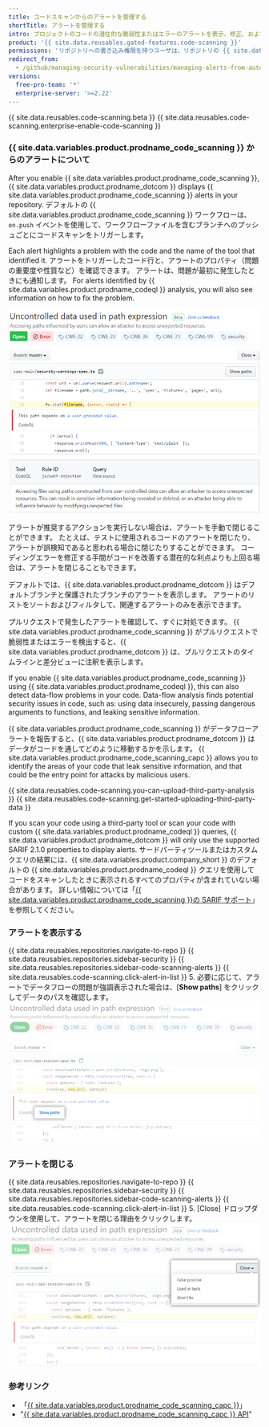```yaml
---
title: コードスキャンからのアラートを管理する
shortTitle: アラートを管理する
intro: プロジェクトのコードの潜在的な脆弱性またはエラーのアラートを表示、修正、およびクローズすることができます。
product: '{{ site.data.reusables.gated-features.code-scanning }}'
permissions: 'リポジトリへの書き込み権限を持つユーザは、リポジトリの {{ site.data.variables.product.prodname_code_scanning }} アラートを管理できます。'
redirect_from:
  - /github/managing-security-vulnerabilities/managing-alerts-from-automated-code-scanning
versions:
  free-pro-team: '*'
  enterprise-server: '>=2.22'
---
```


{{ site.data.reusables.code-scanning.beta }}
{{ site.data.reusables.code-scanning.enterprise-enable-code-scanning }}

### {{ site.data.variables.product.prodname_code_scanning }} からのアラートについて

After you enable {{ site.data.variables.product.prodname_code_scanning }}, {{ site.data.variables.product.prodname_dotcom }} displays {{ site.data.variables.product.prodname_code_scanning }} alerts in your repository. デフォルトの {{ site.data.variables.product.prodname_code_scanning }} ワークフローは、`on.push` イベントを使用して、ワークフローファイルを含むブランチへのプッシュごとにコードスキャンをトリガーします。

Each alert highlights a problem with the code and the name of the tool that identified it. アラートをトリガーしたコード行と、アラートのプロパティ（問題の重要度や性質など）を確認できます。 アラートは、問題が最初に発生したときにも通知します。 For alerts identified by {{ site.data.variables.product.prodname_codeql }} analysis, you will also see information on how to fix the problem.

![{{ site.data.variables.product.prodname_code_scanning }} からのアラートの例](/assets/images/help/repository/code-scanning-alert.png)

アラートが推奨するアクションを実行しない場合は、アラートを手動で閉じることができます。 たとえば、テストに使用されるコードのアラートを閉じたり、アラートが誤検知であると思われる場合に閉じたりすることができます。 コーディングエラーを修正する手間がコードを改善する潜在的な利点よりも上回る場合は、アラートを閉じることもできます。

デフォルトでは、{{ site.data.variables.product.prodname_dotcom }} はデフォルトブランチと保護されたブランチのアラートを表示します。 アラートのリストをソートおよびフィルタして、関連するアラートのみを表示できます。

プルリクエストで発生したアラートを確認して、すぐに対処できます。 {{ site.data.variables.product.prodname_code_scanning }} がプルリクエストで脆弱性またはエラーを検出すると、{{ site.data.variables.product.prodname_dotcom }} は、プルリクエストのタイムラインと差分ビューに注釈を表示します。

If you enable {{ site.data.variables.product.prodname_code_scanning }} using {{ site.data.variables.product.prodname_codeql }}, this can also detect data-flow problems in your code. Data-flow analysis finds potential security issues in code, such as: using data insecurely, passing dangerous arguments to functions, and leaking sensitive information.

{{ site.data.variables.product.prodname_code_scanning }} がデータフローアラートを報告すると、{{ site.data.variables.product.prodname_dotcom }} はデータがコードを通してどのように移動するかを示します。 {{ site.data.variables.product.prodname_code_scanning_capc }} allows you to identify the areas of your code that leak sensitive information, and that could be the entry point for attacks by malicious users.

{{ site.data.reusables.code-scanning.you-can-upload-third-party-analysis }} {{ site.data.reusables.code-scanning.get-started-uploading-third-party-data }}

If you scan your code using a third-party tool or scan your code with custom {{ site.data.variables.product.prodname_codeql }} queries, {{ site.data.variables.product.prodname_dotcom }} will only use the supported SARIF 2.1.0 properties to display alerts. サードパーティツールまたはカスタムクエリの結果には、{{ site.data.variables.product.company_short }} のデフォルトの {{ site.data.variables.product.prodname_codeql }} クエリを使用してコードをスキャンしたときに表示されるすべてのプロパティが含まれていない場合があります。 詳しい情報については「[{{ site.data.variables.product.prodname_code_scanning }}の SARIF サポート](/github/finding-security-vulnerabilities-and-errors-in-your-code/sarif-support-for-code-scanning)」を参照してください。

### アラートを表示する

{{ site.data.reusables.repositories.navigate-to-repo }}
{{ site.data.reusables.repositories.sidebar-security }}
{{ site.data.reusables.repositories.sidebar-code-scanning-alerts }}
{{ site.data.reusables.code-scanning.click-alert-in-list }}
5. 必要に応じて、アラートでデータフローの問題が強調表示された場合は、[**Show paths**] をクリックしてデータのパスを確認します。 ![データフローアラートの例](/assets/images/help/repository/code-scanning-show-paths.png)

### アラートを閉じる

{{ site.data.reusables.repositories.navigate-to-repo }}
{{ site.data.reusables.repositories.sidebar-security }}
{{ site.data.reusables.repositories.sidebar-code-scanning-alerts }}
{{ site.data.reusables.code-scanning.click-alert-in-list }}
5. [Close] ドロップダウンを使用して、アラートを閉じる理由をクリックします。 ![[Close] ドロップダウンでアラートを閉じる理由を選択する](/assets/images/help/repository/code-scanning-alert-close-drop-down.png)

### 参考リンク

- 「[{{ site.data.variables.product.prodname_code_scanning_capc }}](http://developer.github.com/v3/code-scanning)」
- "[{{ site.data.variables.product.prodname_code_scanning_capc }} API](/v3/code-scanning)"
